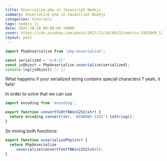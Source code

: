 ```yaml
---
title: Unserialize php in Javascript Nodejs
summary: Unserialize php in Javascript Nodejs
categories: tutorials
tags: nodejs js
date: 2021-10-28 09:09:09 +0000
cover: https://cdn.pixabay.com/photo/2017/11/16/09/32/matrix-2953869_1280.jpg
layout: post
---
```


```js
import PhpUnserialize from 'php-unserialize';

const serialized = 'a:0:{}'
const jsObject = PhpUnserialize.unserialize(serialized);
console.log(jsObject) // {}
```

What happens if your serialized string contains special characters ? yeah, it fails!

In order to solve that we can use

```js
import encoding from 'encoding';

export function convertToUtf8Win1252(str) {
  return encoding.convert(str, 'WINDOWS-1252').toString();
}
```

So mixing both functions:

```js
export function unserializePhp(str) {
  return PhpUnserialize
    .unserialize(convertToUtf8Win1252(str));
}
```